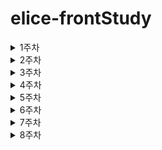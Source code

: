 # elice-frontStudy

<details>
	<summary>1주차</summary>
  	<div markdown="1">

#### 1일차
-  HTML 기초이론 및 퀴즈&실습
    - day01 htmlTest.html - 기초 html 사용해보기 실습
    - 엘리스 실시간 수업 강의실 퀴즈 6문제
    - 엘리스 실시간 수업 강의실 실습 10문제
    
#### 2일차
-  css 기초이론 및 퀴즈&실습
    - 엘리스 실시간 수업 강의실 퀴즈 6문제
    - 엘리스 실시간 수업 강의실 실습 6문제
    - day02 checkbox.html - css로 체크박스 만들어보기(기타 버튼 및 input박스 만들어보기)
    - https://flukeout.github.io/ - css 게임문제 풀기

#### 3일차
- css layout 이론 및 퀴즈&실습
    - 엘리스 실시간 수업 강의실 퀴즈 2문제
    - 엘리스 실시간 수업 강의실 실습 4문제
        - day03/practice ex01~ex04.html
    - Flex froggy, Grid Garden - css layout 게임문제 풀기(엘리스 실시간 수업 강의실 내에서 실행)

#### 4일차
- css 웹 애니메이션, 반응형 웹사이트 이론 및 퀴즈&실습
    - 엘리스 실시간 수업 강의실 퀴즈 8문제
    - 엘리스 실시간 수업 강의실 실습 13문제
        - day04/practice ex01~ex13.html
    - day04 flex&grid.html - flex & grid 레이아웃을 활용한 웹사이트 만들어보기

    ![웹사이트 만들기](https://raw.githubusercontent.com/zzzissu/elice-frontStudy/main/img/flex%26grid.png)
    ![웹사이트 만들기](https://raw.githubusercontent.com/zzzissu/elice-frontStudy/main/img/flex%26grid2.png)

#### 5일차
- Git 
    - 설치 방법 및 명령어는 노션에 정리
    - test.txt파일 생성
        - 내용 입력 후 git status(확인) > git add 파일명 > git status
        ```
            git init
            test.txt 생성 및 내용 작성
            git status
            git add test.txt
            git status
            git commit -m "commit message"

            // 필요 시
            git config user.email ""
            git config user.name ""

            git commit -m "commit message"
        ```
    - test2.txt파일 생성
        - 내용 입력 후
        ```
            git status
            git add test2.txt
            git status
            git restore --staged test2.txt
            git status
            git reset HEAD(파일이나 변경 사항을 다시 제외하고자 할 때 사용)
            git commit --amend(파일명 변경)
        ```
    - git lab 프로젝트 생성 후 저장소 사용하기
    
- git 이론 및 퀴즈&실습
    - 엘리스 실시간 수업 강의실 퀴즈 13문제
    - 엘리스 실시간 수업 강의실 실습 19문제

- 중간 챕터Test시험
  	</div>
</details>

<details>
	<summary>2주차</summary>
  	<div markdown="1">

#### 6일차
- JavaScript 기초 이론 및 실습
    - 엘리스 실시간 수업 강의실 실습 20문제
        - day06/practice ex01~ex20.js

#### 7일차
- DOM과 이벤트 Ⅰ
    - 엘리스 실시간 수업 강의실 퀴즈 3문제
    - 엘리스 실시간 수업 강의실 실습 16문제
        - day07/practice ex01-ex16.js

#### 8일차
- DOM과 이벤트 Ⅱ
    - 엘리스 실시간 수업 강의실 실습 7문제
        - day08/practice ex01~ex07.js

#### 8/15 공휴일

#### 9일차
- ES6와 배열 메서드
    - 엘리스 실시간 수업 강의실 퀴즈 2문제
    - 엘리스 실시간 수업 강의실 실습 16문제
        - day09/practice ex02~ex16.js

  	</div>
</details>

<details>
	<summary>3주차</summary>
  	<div markdown="1">

#### 10일차
- 내장 객체
    - 엘리스 실시간 수업 강의실 퀴즈 3문제
    - 엘리스 실시간 수업 강의실 실습 9문제

- 중간 챕터Test시험

#### 11일차
- 비동기 Ⅰ - 이벤트 루프와 Promise
    - 엘리스 실시간 수업 강의실 퀴즈 3문제
    - 엘리스 실시간 수업 강의실 실습 12문제

#### 12일차
- 비동기 Ⅱ - async/await와 예외 처리
    - 엘리스 실시간 수업 강의실 퀴즈 2문제
    - 엘리스 실시간 수업 강의실 실습 9문제

#### 13일차
- 비동기 Ⅲ - Ajax와 RestAPI
    - 엘리스 실시간 수업 강의실 퀴즈 3문제
    - 엘리스 실시간 수업 강의실 실습 12문제

#### 14일차
- 인스타그램 클론코딩(기본 레이아웃 잡기)
    - day14-day15 instagramClone.html
    - day14-day15 instagramClone.css
    ![인스타그램 클론코딩](https://raw.githubusercontent.com/zzzissu/elice-frontStudy/main/img/instagramLayout.png)

  	</div>
</details>

<details>
	<summary>4주차</summary>
  	<div markdown="1">

#### 15일차
- 인스타그램 클론코딩 계속(상세 기능 다루기 - 이미지 업로드, 프로필 설정)
    - day14-day15 instagramClone.html
    - day14-day15 instagramClone.css
    - day14-day15 instagramClone.js

- 중간 챕터Test시험

#### 16일차
- React 개요 및 ES6 복습
    - 엘리스 실시간 수업 강의실 퀴즈 20문제
    - 엘리스 실시간 수업 강의실 실습 11문제
- node.js 설치

#### 17일차
- JSX와 컴포넌트, Props, State
    - 엘리스 실시간 수업 강의실 퀴즈 13문제
    - 엘리스 실시간 수업 강의실 실습 23문제

#### 18일차
- React 이벤트 처리
    - 엘리스 실시간 수업 강의실 퀴즈 5문제
    - 엘리스 실시간 수업 강의실 실습 19문제

#### 19일차
- TypeScript 기초
    - 엘리스 실시간 수업 강의실 퀴즈 14문제
    - 엘리스 실시간 수업 강의실 실습 8문제

  	</div>
</details>



<details>
	<summary>5주차</summary>
  	<div markdown="1">

#### 20일차
- TypeScript 심화
    - 엘리스 실시간 수업 강의실 퀴즈 6문제
    - 엘리스 실시간 수업 강의실 실습 7문제

- 중간 챕터Test시험

#### 21일차
- React와 TypeScript
    - 엘리스 실시간 수업 강의실 퀴즈 6문제
    - 엘리스 실시간 수업 강의실 실습 8문제

#### 22일차
- React Hooks 기초 Ⅰ
    - 엘리스 실시간 수업 강의실 퀴즈 8문제
    - 엘리스 실시간 수업 강의실 실습 12문제

#### 23일차
- Todo List와 계산기 만들기
    - TodoList
        - todoList_한지수 src/TodoList.tsx
        - todoList_한지수 src/TodoList.css
        - todoList_한지수 src/App.tsx

#### 24일차
- React Hooks 심화 Ⅰ
    - 엘리스 실시간 수업 강의실 퀴즈 6문제
    - 엘리스 실시간 수업 강의실 실습 9문제
  	</div>
</details>

<details>
	<summary>6주차</summary>
  	<div markdown="1">

#### 25일차
- React Hooks 심화 Ⅱ
    - 엘리스 실시간 수업 강의실 퀴즈 4문제
    - 엘리스 실시간 수업 강의실 실습 6문제

- 중간 챕터Test시험

#### 26일차
- React 스타일링 Ⅰ
    - 엘리스 실시간 수업 강의실 퀴즈 10문제
    - 엘리스 실시간 수업 강의실 실습 6문제

#### 27일차
- React 스타일링 Ⅱ
    - 엘리스 실시간 수업 강의실 퀴즈 6문제
    - 엘리스 실시간 수업 강의실 실습 6문제

#### 28일차
- React Core
    - 엘리스 실시간 수업 강의실 퀴즈 10문제
    - 엘리스 실시간 수업 강의실 실습 1문제

#### 29일차
- SPA와 라우팅 Ⅰ
    - 엘리스 실시간 수업 강의실 퀴즈 11문제
    - 엘리스 실시간 수업 강의실 실습 3문제

  	</div>
</details>

<details>
	<summary>7주차</summary>
  	<div markdown="1">

#### 9/16 ~ 18 추석연휴

#### 30일차
- SPA와 라우팅 Ⅱ
    - 엘리스 실시간 수업 강의실 퀴즈 5문제
    - 엘리스 실시간 수업 강의실 실습 5문제

- 중간 챕터Test시험

#### 31일차
- 상태관리 Hooks
    - 엘리스 실시간 수업 강의실 퀴즈 6문제
    - 엘리스 실시간 수업 강의실 실습 6문제

  	</div>
</details>

<details>
	<summary>8주차</summary>
  	<div markdown="1">

#### 32일차
- Redux 상태 관리 Ⅰ
    - 엘리스 실시간 수업 강의실 퀴즈 6문제
    - 엘리스 실시간 수업 강의실 실습 3문제

#### 33일차
- Redux 상태 관리 Ⅱ
    - 엘리스 실시간 수업 강의실 퀴즈 5문제
    - 엘리스 실시간 수업 강의실 실습 3문제

#### 34일차
- Recoil 상태 관리 
    - 엘리스 실시간 수업 강의실 퀴즈 4문제
    - 엘리스 실시간 수업 강의실 실습 5문제

  	</div>
</details>

<!-- 
<details>
	<summary>주차</summary>
  	<div markdown="1">

  	</div>
</details>
 -->